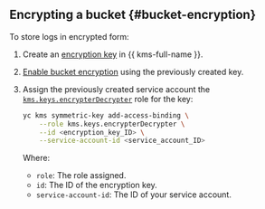 ## Encrypting a bucket {#bucket-encryption}

To store logs in encrypted form:

1. Create an [encryption key](../../kms/operations/key.md#create) in {{ kms-full-name }}.
1. [Enable bucket encryption](../../storage/operations/buckets/encrypt.md#add) using the previously created key.
1. Assign the previously created service account the [`kms.keys.encrypterDecrypter`](../../kms/security/index.md#service) role for the key:

   ```bash
   yc kms symmetric-key add-access-binding \
       --role kms.keys.encrypterDecrypter \
       --id <encryption_key_ID> \
       --service-account-id <service_account_ID>
   ```

   Where:
   * `role`: The role assigned.
   * `id`: The ID of the encryption key.
   * `service-account-id`: The ID of your service account.
